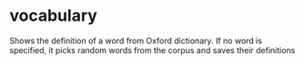 # vocabulary
Shows the definition of a word from Oxford dictionary.
If no word is specified, it picks random words from the corpus and saves their
definitions

